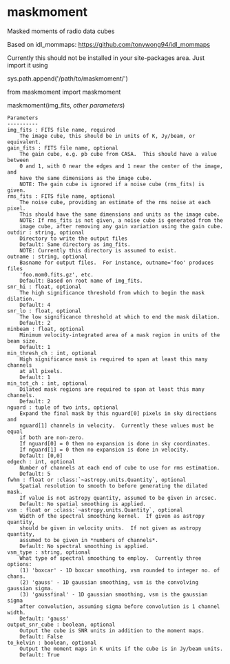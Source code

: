 # maskmoment
Masked moments of radio data cubes

Based on idl_mommaps: https://github.com/tonywong94/idl_mommaps

Currently this should not be installed in your site-packages area.  Just import
it using

sys.path.append('/path/to/maskmoment/')

from maskmoment import maskmoment

maskmoment(img_fits, *other parameters*)

    Parameters
    ----------
    img_fits : FITS file name, required
        The image cube, this should be in units of K, Jy/beam, or equivalent.
    gain_fits : FITS file name, optional
        The gain cube, e.g. pb cube from CASA.  This should have a value between
        0 and 1, with 0 near the edges and 1 near the center of the image, and 
        have the same dimensions as the image cube.
        NOTE: The gain cube is ignored if a noise cube (rms_fits) is given.
    rms_fits : FITS file name, optional
        The noise cube, providing an estimate of the rms noise at each pixel.
        This should have the same dimensions and units as the image cube.
        NOTE: If rms_fits is not given, a noise cube is generated from the
        image cube, after removing any gain variation using the gain cube.
    outdir : string, optional
        Directory to write the output files
        Default: Same directory as img_fits.
        NOTE: Currently this directory is assumed to exist.
    outname : string, optional
        Basname for output files.  For instance, outname='foo' produces files
        'foo.mom0.fits.gz', etc.
        Default: Based on root name of img_fits.
    snr_hi : float, optional
        The high significance threshold from which to begin the mask dilation.
        Default: 4
    snr_lo : float, optional
        The low significance threshold at which to end the mask dilation.
        Default: 2
    minbeam : float, optional
        Minimum velocity-integrated area of a mask region in units of the beam size.
        Default: 1
    min_thresh_ch : int, optional
        High significance mask is required to span at least this many channels
        at all pixels.
        Default: 1
    min_tot_ch : int, optional
        Dilated mask regions are required to span at least this many channels.
        Default: 2
    nguard : tuple of two ints, optional
        Expand the final mask by this nguard[0] pixels in sky directions and
        nguard[1] channels in velocity.  Currently these values must be equal
        if both are non-zero.
        If nguard[0] = 0 then no expansion is done in sky coordinates.
        If nguard[1] = 0 then no expansion is done in velocity.
        Default: [0,0]
    edgech : int, optional
        Number of channels at each end of cube to use for rms estimation.
        Default: 5
    fwhm : float or :class:`~astropy.units.Quantity`, optional
        Spatial resolution to smooth to before generating the dilated mask.  
        If value is not astropy quantity, assumed to be given in arcsec.
        Default: No spatial smoothing is applied.
    vsm : float or :class:`~astropy.units.Quantity`, optional
        Width of the spectral smoothing kernel.  If given as astropy quantity,
        should be given in velocity units.  If not given as astropy quantity, 
        assumed to be given in *numbers of channels*.
        Default: No spectral smoothing is applied.
    vsm_type : string, optional
        What type of spectral smoothing to employ.  Currently three options:
        (1) 'boxcar' - 1D boxcar smoothing, vsm rounded to integer no. of chans.
        (2) 'gauss' - 1D gaussian smoothing, vsm is the convolving gaussian sigma.
        (3) 'gaussfinal' - 1D gaussian smoothing, vsm is the gaussian sigma
        after convolution, assuming sigma before convolution is 1 channel width.        
        Default: 'gauss'
    output_snr_cube : boolean, optional
        Output the cube is SNR units in addition to the moment maps.
        Default: False
    to_kelvin : boolean, optional
        Output the moment maps in K units if the cube is in Jy/beam units.
        Default: True
